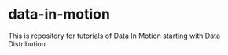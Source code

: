 # data-in-motion
This is repository for tutorials of Data In Motion starting with Data Distribution
